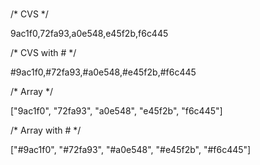 #
/* CVS */

9ac1f0,72fa93,a0e548,e45f2b,f6c445

/* CVS with # */

#9ac1f0,#72fa93,#a0e548,#e45f2b,#f6c445

/* Array */

["9ac1f0", "72fa93", "a0e548", "e45f2b", "f6c445"]

/* Array with # */

["#9ac1f0", "#72fa93", "#a0e548", "#e45f2b", "#f6c445"]